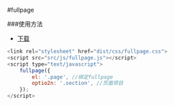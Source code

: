 #fullpage

###使用方法

* [下载](https://github.com/ranyunlong/fullpage/archive/master.zip/) 

```javascript
<link rel="stylesheet" href="dist/css/fullpage.css">
<script src="src/js/fullpage.js"></script>
<script type="text/javascript">
    fullpage({
        el: '.page', //绑定fullpage
        optio2n: '.section', //页面项目
    });
</script>
```